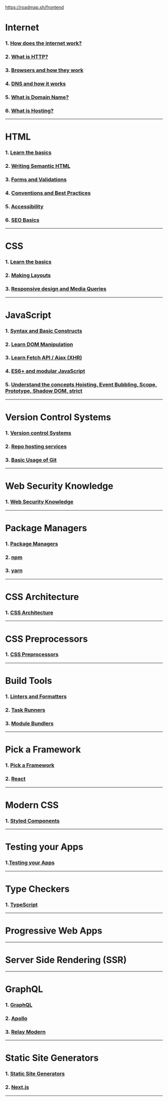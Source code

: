 https://roadmap.sh/frontend

# Internet

### 1. [How does the internet work?](./Internet/How%20does%20the%20internet%20work.md)

### 2. [What is HTTP?](./Internet/What%20is%20HTTP.md)

### 3. [Browsers and how they work](./Internet/Browsers%20and%20how%20they%20work.md)

### 4. [DNS and how it works](./Internet/DNS%20and%20how%20it%20works.md)

### 5. [What is Domain Name?](./Internet/What%20is%20Domain%20Name.md)

### 6. [What is Hosting?](./Internet/What%20is%20hosting.md)

---

# HTML

### 1. [Learn the basics](./HTML/Learn%20the%20basics.md)

### 2. [Writing Semantic HTML](./HTML/Writing%20Semantic%20HTML.md)

### 3. [Forms and Validations](./HTML/Forms%20and%20Validations.md)

### 4. [Conventions and Best Practices](./HTML/Conventions%20and%20Best%20Practices.md)

### 5. [Accessibility](./HTML/Accessibility.md)

### 6. [SEO Basics](./HTML/SEO.md)

---

# CSS

### 1. [Learn the basics](./CSS/Learn%20the%20basics.md)

### 2. [Making Layouts](./CSS/Making%20Layouts.md)

### 3. [Responsive design and Media Queries](./CSS/Responsive%20design%20and%20Media%20Queries.md)

---

# JavaScript

### 1. [Syntax and Basic Constructs](./JavaScript/Syntax%20and%20Basic%20Constructs.md)

### 2. [Learn DOM Manipulation](./JavaScript/Learn%20DOM%20Manipulation.md)

### 3. [Learn Fetch API / Ajax (XHR)](<./JavaScript/Learn%20Fetch%20API%2C%20Ajax%20(XHR).md>)

### 4. [ES6+ and modular JavaScript](./JavaScript/ES6%2B%20and%20modular%20JavaScript.md)

### 5. [Understand the concepts Hoisting, Event Bubbling, Scope, Prototype, Shadow DOM, strict](./JavaScript/Understand%20the%20concepts%20Hoisting%2C%20Event%20Bubbling%2C%20Scope%2C%20Prototype%2C%20Shadow%20DOM%2C%20strict.md)

---

# Version Control Systems

### 1. [Version control Systems](./Version%20Control%20Systems/Version%20Control%20Systems.md)

### 2. [Repo hosting services](./Version%20Control%20Systems/Repo%20hosting%20services.md)

### 3. [Basic Usage of Git](./Version%20Control%20Systems/Basic%20Usage%20of%20Git.md)

---

# Web Security Knowledge

### 1. [Web Security Knowledge](./Web%20Security%20Knowledge/Web%20Security%20Knowledge.md)

---

# Package Managers

### 1. [Package Managers](./Package%20Managers/Package%20Managers.md)

### 2. [npm](./Package%20Managers/npm.md)

### 3. [yarn](./Package%20Managers/yarn.md)

---

# CSS Architecture

### 1. [CSS Architecture](./CSS%20Architecture/CSS%20Architecture.md)

---

# CSS Preprocessors

### 1. [CSS Preprocessors](./CSS%20Preprocessors/CSS%20Preprocessors.md)

---

# Build Tools

### 1. [Linters and Formatters](./Build%20Tools/Linters%20and%20Formatters.md)

### 2. [Task Runners](./Build%20Tools/Task%20Runners.md)

### 3. [Module Bundlers](./Build%20Tools/Module%20Bundlers.md)

---

# Pick a Framework

### 1. [Pick a Framework](./Pick%20a%20Framework/Pick%20a%20Framework.md)

### 2. [React](./Pick%20a%20Framework/React/React.md)

---

# Modern CSS

### 1. [Styled Components](./Modern%20CSS/Styled%20Components.md)

---

# Testing your Apps

### 1.[Testing your Apps](./Testing%20your%20Apps//Testing%20your%20Apps.md)

---

# Type Checkers

### 1. [TypeScript](./Type%20Checkers/TypeScript.md)

---

# Progressive Web Apps

---

# Server Side Rendering (SSR)

---

# GraphQL

### 1. [GraphQL](./GraphQL/GraphQL.md)

### 2. [Apollo](./GraphQL/Apollo.md)

### 3. [Relay Modern](./GraphQL/Relay%20Modern.md)

---

# Static Site Generators

### 1. [Static Site Generators](./Static%20Site%20Generators/Static%20Site%20Generators.md)

### 2. [Next.js](./Static%20Site%20Generators/Next.js.md)

---
